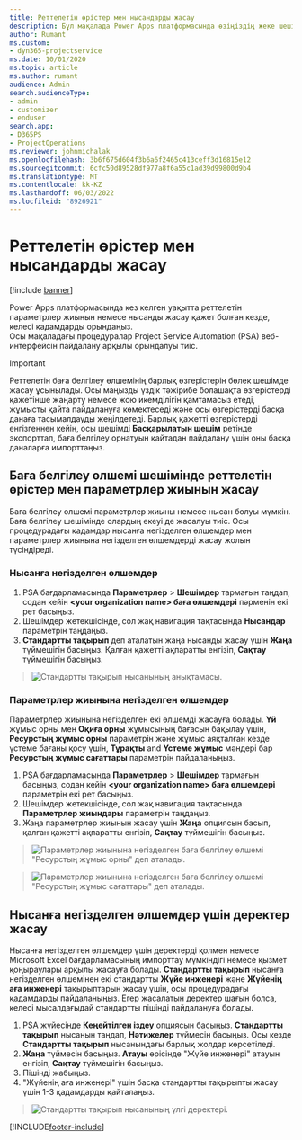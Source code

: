 ```yaml
---
title: Реттелетін өрістер мен нысандарды жасау
description: Бұл мақалада Power Apps платформасында өзіңіздің жеке шешіміңізде параметрлер жиыны мен нысандарды жасау жолы түсіндіріледі.
author: Rumant
ms.custom:
- dyn365-projectservice
ms.date: 10/01/2020
ms.topic: article
ms.author: rumant
audience: Admin
search.audienceType:
- admin
- customizer
- enduser
search.app:
- D365PS
- ProjectOperations
ms.reviewer: johnmichalak
ms.openlocfilehash: 3b6f675d604f3b6a6f2465c413ceff3d16815e12
ms.sourcegitcommit: 6cfc50d89528df977a8f6a55c1ad39d99800d9b4
ms.translationtype: MT
ms.contentlocale: kk-KZ
ms.lasthandoff: 06/03/2022
ms.locfileid: "8926921"
---
```

# <a name="create-custom-fields-and-entities"></a>Реттелетін өрістер мен нысандарды жасау 

[!include [banner](../includes/psa-now-project-operations.md)]

Power Apps платформасында кез келген уақытта реттелетін параметрлер жиынын немесе нысанды жасау қажет болған кезде, келесі қадамдарды орындаңыз.  
Осы мақаладағы процедуралар Project Service Automation (PSA) веб-интерфейсін пайдалану арқылы орындалуы тиіс.

> [!IMPORTANT]
> Реттелетін баға белгілеу өлшемінің барлық өзгерістерін бөлек шешімде жасау ұсынылады. Осы маңызды үздік тәжірибе болашақта өзгерістерді қажетінше жаңарту немесе жою икемділігін қамтамасыз етеді, жұмысты қайта пайдалануға көмектеседі және осы өзгерістерді басқа данаға тасымалдауды жеңілдетеді. Барлық қажетті өзгерістерді енгізгеннен кейін, осы шешімді **Басқарылатын шешім** ретінде экспорттап, баға белгілеу орнатуын қайтадан пайдалану үшін оны басқа даналарға импорттаңыз.

  
## <a name="create-custom-fields-and-option-sets-in-the-pricing-dimension-solution"></a>Баға белгілеу өлшемі шешімінде реттелетін өрістер мен параметрлер жиынын жасау

Баға белгілеу өлшемі параметрлер жиыны немесе нысан болуы мүмкін. Баға белгілеу шешімінде олардың екеуі де жасалуы тиіс. Осы процедурадағы қадамдар нысанға негізделген өлшемдер мен параметрлер жиынына негізделген өлшемдерді жасау жолын түсіндіреді.

### <a name="entity-based-dimensions"></a>Нысанға негізделген өлшемдер

1. PSA бағдарламасында **Параметрлер** > **Шешімдер** тармағын таңдап, содан кейін **\<your organization name> баға өлшемдері** пәрменін екі рет басыңыз.
2. Шешімдер жетекшісінде, сол жақ навигация тақтасында **Нысандар** параметрін таңдаңыз.
3. **Стандартты тақырып** деп аталатын жаңа нысанды жасау үшін **Жаңа** түймешігін басыңыз. Қалған қажетті ақпаратты енгізіп, **Сақтау** түймешігін басыңыз.

> ![Стандартты тақырып нысанының анықтамасы.](media/Standard-Title-entity-definition.png)


### <a name="option-set-based-dimensions"></a>Параметрлер жиынына негізделген өлшемдер 
Параметрлер жиынына негізделген екі өлшемді жасауға болады. **Үй** жұмыс орны мен **Оқиға орны** жұмысының бағасын бақылау үшін, **Ресурстың жұмыс орны** параметрін және жұмыс аяқталған кезде үстеме бағаны қосу үшін, **Тұрақты** and **Үстеме жұмыс** мәндері бар **Ресурстың жұмыс сағаттары** параметрін пайдаланыңыз.


1. PSA бағдарламасында **Параметрлер** > **Шешімдер** тармағын басыңыз, содан кейін **\<your organization name> баға өлшемдері** параметрін екі рет басыңыз. 
2. Шешімдер жетекшісінде, сол жақ навигация тақтасында  **Параметрлер жиындары** параметрін таңдаңыз. 
3. Жаңа параметрлер жиынын жасау үшін **Жаңа** опциясын басып, қалған қажетті ақпаратты енгізіп, **Сақтау** түймешігін басыңыз.

> ![Параметрлер жиынына негізделген баға белгілеу өлшемі "Ресурстың жұмыс орны" деп аталады.](media/Option-set-PD-called-Resource-Work-Location.png)

> ![Параметрлер жиынына негізделген баға белгілеу өлшемі "Ресурстың жұмыс сағаттары" деп аталады.](media/Option-set-PD-called-Resource-Work-Hours.PNG)


## <a name="create-data-for-entity-based-dimensions"></a>Нысанға негізделген өлшемдер үшін деректер жасау

Нысанға негізделген өлшемдер үшін деректерді қолмен немесе Microsoft Excel бағдарламасының импорттау мүмкіндігі немесе қызмет қоңыраулары арқылы жасауға болады. **Стандартты тақырып** нысанға негізделген өлшемінен екі стандартты **Жүйе инженері** және **Жүйенің аға инженері** тақырыптарын жасау үшін, осы процедурадағы қадамдарды пайдаланыңыз. Егер жасалатын деректер шағын болса, келесі мысалдағыдай стандартты пішінді пайдалануға болады.

1. PSA жүйесінде **Кеңейтілген іздеу** опциясын басыңыз. **Стандартты тақырып** нысанын таңдап, **Нәтижелер** түймесін басыңыз. Осы кезде **Стандартты тақырып** нысанындағы барлық жолдар көрсетіледі.
2. **Жаңа** түймесін басыңыз. **Атауы** өрісінде "Жүйе инженері" атауын енгізіп, **Сақтау** түймешігін басыңыз.
3. Пішінді жабыңыз. 
4. "Жүйенің аға инженері" үшін басқа стандартты тақырыпты жасау үшін 1-3 қадамдарды қайталаңыз.

> ![Стандартты тақырып нысанының үлгі деректері.](media/ST-data.png)




[!INCLUDE[footer-include](../includes/footer-banner.md)]
